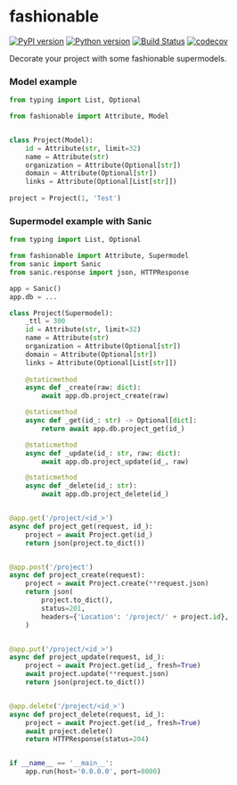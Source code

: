 # fashionable
[![PyPI version](https://img.shields.io/pypi/v/fashionable.svg)](https://pypi.org/project/fashionable)
[![Python version](https://img.shields.io/pypi/pyversions/fashionable.svg)](https://pypi.org/project/fashionable)
[![Build Status](https://travis-ci.org/mon4ter/fashionable.svg?branch=master)](https://travis-ci.org/mon4ter/fashionable)
[![codecov](https://codecov.io/gh/mon4ter/fashionable/branch/master/graph/badge.svg)](https://codecov.io/gh/mon4ter/fashionable)

Decorate your project with some fashionable supermodels.

### Model example
```python
from typing import List, Optional

from fashionable import Attribute, Model


class Project(Model):
    id = Attribute(str, limit=32)
    name = Attribute(str)
    organization = Attribute(Optional[str])
    domain = Attribute(Optional[str])
    links = Attribute(Optional[List[str]])
    
project = Project(1, 'Test')
```

### Supermodel example with Sanic
```python
from typing import List, Optional

from fashionable import Attribute, Supermodel
from sanic import Sanic
from sanic.response import json, HTTPResponse

app = Sanic()
app.db = ...

class Project(Supermodel):
    _ttl = 300
    id = Attribute(str, limit=32)
    name = Attribute(str)
    organization = Attribute(Optional[str])
    domain = Attribute(Optional[str])
    links = Attribute(Optional[List[str]])
    
    @staticmethod
    async def _create(raw: dict):
        await app.db.project_create(raw)

    @staticmethod
    async def _get(id_: str) -> Optional[dict]:
        return await app.db.project_get(id_)

    @staticmethod
    async def _update(id_: str, raw: dict):
        await app.db.project_update(id_, raw)

    @staticmethod
    async def _delete(id_: str):
        await app.db.project_delete(id_)


@app.get('/project/<id_>')
async def project_get(request, id_):
    project = await Project.get(id_)
    return json(project.to_dict())


@app.post('/project')
async def project_create(request):
    project = await Project.create(**request.json)
    return json(
        project.to_dict(),
        status=201,
        headers={'Location': '/project/' + project.id},
    )


@app.put('/project/<id_>')
async def project_update(request, id_):
    project = await Project.get(id_, fresh=True)
    await project.update(**request.json)
    return json(project.to_dict())


@app.delete('/project/<id_>')
async def project_delete(request, id_):
    project = await Project.get(id_, fresh=True)
    await project.delete()
    return HTTPResponse(status=204)


if __name__ == '__main__':
    app.run(host='0.0.0.0', port=8000)
```
